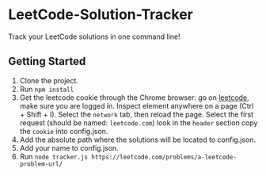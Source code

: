 # LeetCode-Solution-Tracker
Track your LeetCode solutions in one command line!
## Getting Started
1. Clone the project.
2. Run `npm install`
3. Get the leetcode cookie through the Chrome browser: go on [leetcode](www.leetcode.com), make sure you are logged in. Inspect element anywhere on a page (Ctrl + Shift + I).
Select the `network` tab, then reload the page. Select the first request (should be named: `leetcode.com`) look in the `header` section copy the `cookie` into config.json.
4. Add the absolute path where the solutions will be located to config.json.
5. Add your name to config.json.
6. Run `node tracker.js https://leetcode.com/problems/a-leetcode-problem-url/`


